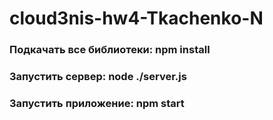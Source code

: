 # cloud3nis-hw4-Tkachenko-N

### Подкачать все библиотеки: npm install

### Запустить сервер: node ./server.js

### Запустить приложение: npm start
